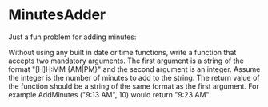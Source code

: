MinutesAdder
============

Just a fun problem for adding minutes:

Without using any built in date or time functions, write a function that accepts two mandatory arguments. The first argument is a string of the format "[H]H:MM {AM|PM}" and the second argument is an integer. Assume the integer is the number of minutes to add to the string. The return value of the function should be a string of the same format as the first argument.  For example AddMinutes ("9:13 AM", 10) would return "9:23 AM"
